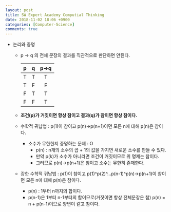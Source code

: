 ```yaml
---
layout: post
title: SW Expert Academy Computial Thinking
date: 2018-11-02 18:06 +0900
categories: [Computer-Science]
comments: true
---
```


* 논리와 증명
  * p -> q 의 전체 문장의 결과를 직관적으로 판단하면 안된다.

    |  p   |  q   | p->q |
    | :--: | :--: | :--: |
    |  T   |  T   |  T   |
    |  T   |  F   |  F   |
    |  F   |  T   |  T   |
    |  F   |  F   |  T   |

  * **조건(p)가 거짓이면 항상 참이고 결과(q)가 참이면 항상 참이다.**

  * 수학적 귀납법 : p(1)이 참이고 p(n)->p(n+1)이면 모든 n에 대해 p(n)은 참이다.

    * 소수가 무한한지 증명하는 문제 : O
      * p(n) : n개의 소수의 곱 + 1의 값을 가지면 새로운 소수를 만들 수 있다.
      * 만약 p(k)가 소수가 아니라면 조건이 거짓이므로 위 명제는 참이다.
      * 그러므로 p(n)->p(n+1)은 참이고 소수는 무한히 존재한다.

  * 강한 수학적 귀납법 : p(1)이 참이고  p(1)^p(2)^...p(n-1)^p(n)->p(n+1)이 참이면 모든 n에 대해 p(n)은 참이다.

    * p(n) : 1부터 n까지의 합이다.
    * p(n-1)은 1부터 n-1부터의 합이므로(거짓이면 항상 전체문장은 참) p(n) = n + p(n-1)이므로 양변이 같고 참이다.